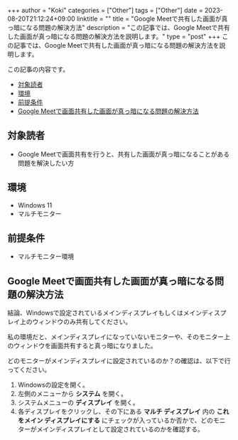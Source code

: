 +++
author = "Koki"
categories = ["Other"]
tags = ["Other"]
date = 2023-08-20T21:12:24+09:00
linktitle = ""
title = "Google Meetで共有した画面が真っ暗になる問題の解決方法"
description = "この記事では、Google Meetで共有した画面が真っ暗になる問題の解決方法を説明します。"
type = "post"
+++
この記事では、Google Meetで共有した画面が真っ暗になる問題の解決方法を説明します。

この記事の内容です。
<!-- START doctoc generated TOC please keep comment here to allow auto update -->
<!-- DON'T EDIT THIS SECTION, INSTEAD RE-RUN doctoc TO UPDATE -->


- <font color="#1111cc">[対象読者](#%E5%AF%BE%E8%B1%A1%E8%AA%AD%E8%80%85)</font>
- <font color="#1111cc">[環境](#%E7%92%B0%E5%A2%83)</font>
- <font color="#1111cc">[前提条件](#%E5%89%8D%E6%8F%90%E6%9D%A1%E4%BB%B6)</font>
- <font color="#1111cc">[Google Meetで画面共有した画面が真っ暗になる問題の解決方法](#google-meet%E3%81%A7%E7%94%BB%E9%9D%A2%E5%85%B1%E6%9C%89%E3%81%97%E3%81%9F%E7%94%BB%E9%9D%A2%E3%81%8C%E7%9C%9F%E3%81%A3%E6%9A%97%E3%81%AB%E3%81%AA%E3%82%8B%E5%95%8F%E9%A1%8C%E3%81%AE%E8%A7%A3%E6%B1%BA%E6%96%B9%E6%B3%95)</font>

<!-- END doctoc generated TOC please keep comment here to allow auto update -->


## 対象読者
- Google Meetで画面共有を行うと、共有した画面が真っ暗になることがある問題を解決したい方


## 環境
- Windows 11
- マルチモニター


## 前提条件
- マルチモニター環境


## Google Meetで画面共有した画面が真っ暗になる問題の解決方法

結論、Windowsで設定されているメインディスプレイもしくはメインディスプレイ上のウィンドウのみ共有してください。  

私の環境だと、メインディスプレイになっていないモニターや、そのモニター上のウィンドウを画面共有すると真っ暗になりました。

どのモニターがメインディスプレイに設定されているのか？の確認は、以下で行ってください。  
1. Windowsの設定を開く。
2. 左側のメニューから **システム** を開く。
3. システムメニューの **ディスプレイ** を開く。
4. 各ディスプレイをクリックし、その下にある **マルチ ディスプレイ** 内の **これをメイン ディスプレイにする** にチェックが入っているか否かで、どのモニターがメインディスプレイとして設定されているのかを確認する。
